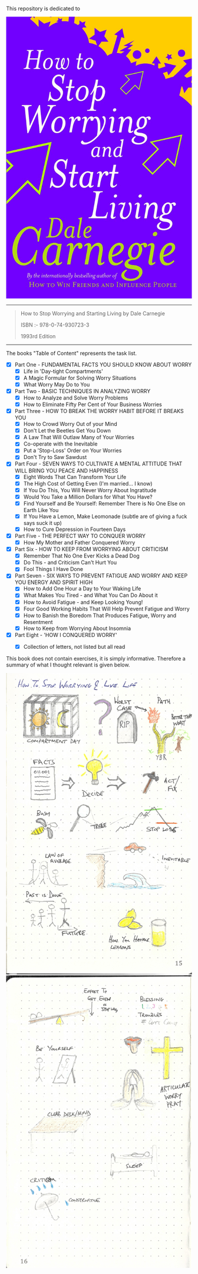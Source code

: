 This repository is dedicated to

![book_cover](book_cover.jpg)

---

> How to Stop Worrying and Starting Living by Dale Carnegie
>
> ISBN :- 978-0-74-930723-3
>
> 1993rd Edition

---

The books "Table of Content"  represents the task list.

- [x] Part One - FUNDAMENTAL FACTS YOU SHOULD KNOW ABOUT WORRY
    - [x] Life in 'Day-tight Compartments'
    - [x] A Magic Formular for Solving Worry Situations
    - [x] What Worry May Do to You
- [x] Part Two - BASIC TECHNIQUES IN ANALYZING WORRY
    - [x] How to Analyze and Solve Worry Problems
    - [x] How to Eliminate Fifty Per Cent of Your Business Worries
- [x] Part Three - HOW TO BREAK THE WORRY HABIT BEFORE IT BREAKS YOU 
    - [x] How to Crowd Worry Out of your Mind
    - [x] Don't Let the Beetles Get You Down
    - [x] A Law That Will Outlaw Many of Your Worries
    - [x] Co-operate with the Inevitable
    - [x] Put a 'Stop-Loss' Order on Your Worries
    - [x] Don't Try to Saw Sawdust
- [x] Part Four - SEVEN WAYS TO CULTIVATE A MENTAL ATTITUDE THAT WILL BRING YOU PEACE AND HAPPINESS
    - [x] Eight Words That Can Transform Your Life
    - [x] The High Cost of Getting Even (I'm married... I know)
    - [x] If You Do This, You Will Never Worry About Ingratitude
    - [x] Would You Take a Million Dollars for What You Have?
    - [x] Find Yourself and Be Yourself: Remember There is No One Else on Earth Like You
    - [x] If You Have a Lemon, Make Leomonade (subtle are of giving a fuck says suck it up)
    - [x] How to Cure Depression in Fourteen Days
- [x] Part Five - THE PERFECT WAY TO CONQUER WORRY
    - [x] How My Mother and Father Conquered Worry
- [x] Part Six - HOW TO KEEP FROM WORRYING ABOUT CRITICISM
    - [x] Remember That No One Ever Kicks a Dead Dog
    - [x] Do This - and Criticism Can't Hurt You
    - [x] Fool Things I Have Done
- [x] Part Seven - SIX WAYS TO PREVENT FATIGUE AND WORRY AND KEEP YOU ENERGY AND SPIRIT HIGH
    - [x] How to Add One Hour a Day to Your Waking Life
    - [x] What Makes You Tired - and What You Can Do About it
    - [x] How to Avoid Fatigue - and Keep Looking Young!
    - [x] Four Good Working Habits That Will Help Prevent Fatigue and Worry
    - [x] How to Banish the Boredom That Produces Fatigue, Worry and Resentment
    - [x] How to Keep from Worrying About Insomnia
- [x] Part Eight - 'HOW I CONQUERED WORRY'
    - [x] Collection of letters, not listed but all read


This book does not contain exercises, it is simply informative. Therefore a summary of what I thought relevant is given below. 

![how_to_stop_worrying](how_to_stop_worrying_and_start_living_1.jpg)
![how_to_stop_worrying](how_to_stop_worrying_and_start_living_2.jpg)

